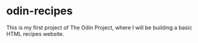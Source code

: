 # odin-recipes
This is my first project of The Odin Project, where I will be building a basic HTML recipes website.